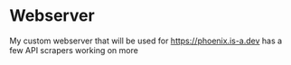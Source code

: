 # Webserver
My custom webserver that will be used for https://phoenix.is-a.dev
has a few API scrapers working on more
